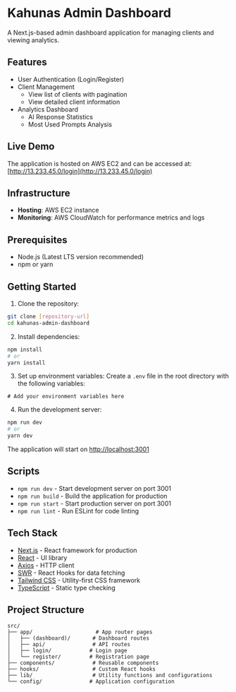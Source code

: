 # Kahunas Admin Dashboard

A Next.js-based admin dashboard application for managing clients and viewing analytics.

## Features

- User Authentication (Login/Register)
- Client Management
  - View list of clients with pagination
  - View detailed client information
- Analytics Dashboard
  - AI Response Statistics
  - Most Used Prompts Analysis

## Live Demo

The application is hosted on AWS EC2 and can be accessed at:
[http://13.233.45.0/login](http://13.233.45.0/login)

## Infrastructure

- **Hosting**: AWS EC2 instance
- **Monitoring**: AWS CloudWatch for performance metrics and logs

## Prerequisites

- Node.js (Latest LTS version recommended)
- npm or yarn

## Getting Started

1. Clone the repository:
```bash
git clone [repository-url]
cd kahunas-admin-dashboard
```

2. Install dependencies:
```bash
npm install
# or
yarn install
```

3. Set up environment variables:
Create a `.env` file in the root directory with the following variables:
```env
# Add your environment variables here
```

4. Run the development server:
```bash
npm run dev
# or
yarn dev
```

The application will start on [http://localhost:3001](http://localhost:3001)

## Scripts

- `npm run dev` - Start development server on port 3001
- `npm run build` - Build the application for production
- `npm run start` - Start production server on port 3001
- `npm run lint` - Run ESLint for code linting

## Tech Stack

- [Next.js](https://nextjs.org/) - React framework for production
- [React](https://reactjs.org/) - UI library
- [Axios](https://axios-http.com/) - HTTP client
- [SWR](https://swr.vercel.app/) - React Hooks for data fetching
- [Tailwind CSS](https://tailwindcss.com/) - Utility-first CSS framework
- [TypeScript](https://www.typescriptlang.org/) - Static type checking

## Project Structure

```
src/
├── app/                    # App router pages
│   ├── (dashboard)/       # Dashboard routes
│   ├── api/               # API routes
│   ├── login/            # Login page
│   └── register/         # Registration page
├── components/            # Reusable components
├── hooks/                 # Custom React hooks
├── lib/                   # Utility functions and configurations
└── config/               # Application configuration
```
